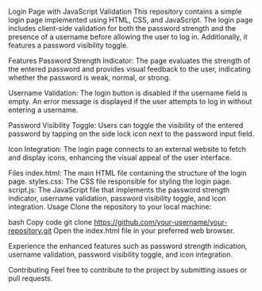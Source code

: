 Login Page with JavaScript Validation
This repository contains a simple login page implemented using HTML, CSS, and JavaScript. The login page includes client-side validation for both the password strength and the presence of a username before allowing the user to log in. Additionally, it features a password visibility toggle.

Features
Password Strength Indicator: The page evaluates the strength of the entered password and provides visual feedback to the user, indicating whether the password is weak, normal, or strong.

Username Validation: The login button is disabled if the username field is empty. An error message is displayed if the user attempts to log in without entering a username.

Password Visibility Toggle: Users can toggle the visibility of the entered password by tapping on the side lock icon next to the password input field.

Icon Integration: The login page connects to an external website to fetch and display icons, enhancing the visual appeal of the user interface.

Files
index.html: The main HTML file containing the structure of the login page.
styles.css: The CSS file responsible for styling the login page.
script.js: The JavaScript file that implements the password strength indicator, username validation, password visibility toggle, and icon integration.
Usage
Clone the repository to your local machine:

bash
Copy code
git clone https://github.com/your-username/your-repository.git
Open the index.html file in your preferred web browser.

Experience the enhanced features such as password strength indication, username validation, password visibility toggle, and icon integration.

Contributing
Feel free to contribute to the project by submitting issues or pull requests.
